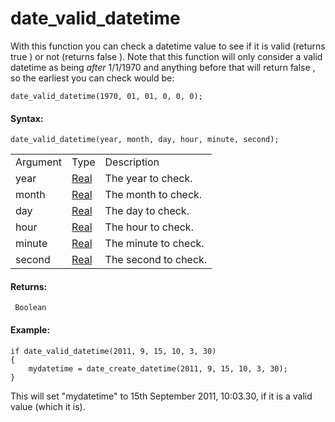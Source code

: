 # date_valid_datetime

With this function you can check a datetime value to see if it is valid
(returns true ) or not (returns false ). Note that this function will
only consider a valid datetime as being *after* 1/1/1970 and anything
before that will return false , so the earliest you can check would be:

``` gml
date_valid_datetime(1970, 01, 01, 0, 0, 0);
```

#### Syntax:

``` gml
date_valid_datetime(year, month, day, hour, minute, second);
```

|          |                                                                         |                      |
|----------|-------------------------------------------------------------------------|----------------------|
| Argument | Type                                                                    | Description          |
| year     |  [Real](../../../../../GameMaker_Language/GML_Overview/Data_Types)  | The year to check.   |
| month    |  [Real](../../../../../GameMaker_Language/GML_Overview/Data_Types)  | The month to check.  |
| day      |  [Real](../../../../../GameMaker_Language/GML_Overview/Data_Types)  | The day to check.    |
| hour     |  [Real](../../../../../GameMaker_Language/GML_Overview/Data_Types)  | The hour to check.   |
| minute   |  [Real](../../../../../GameMaker_Language/GML_Overview/Data_Types)  | The minute to check. |
| second   |  [Real](../../../../../GameMaker_Language/GML_Overview/Data_Types)  | The second to check. |

#### Returns:

``` gml
 Boolean
```

#### Example:

``` gml
if date_valid_datetime(2011, 9, 15, 10, 3, 30)
{
    mydatetime = date_create_datetime(2011, 9, 15, 10, 3, 30);
}
```

This will set "mydatetime" to 15th September 2011, 10:03.30, if it is a
valid value (which it is).
